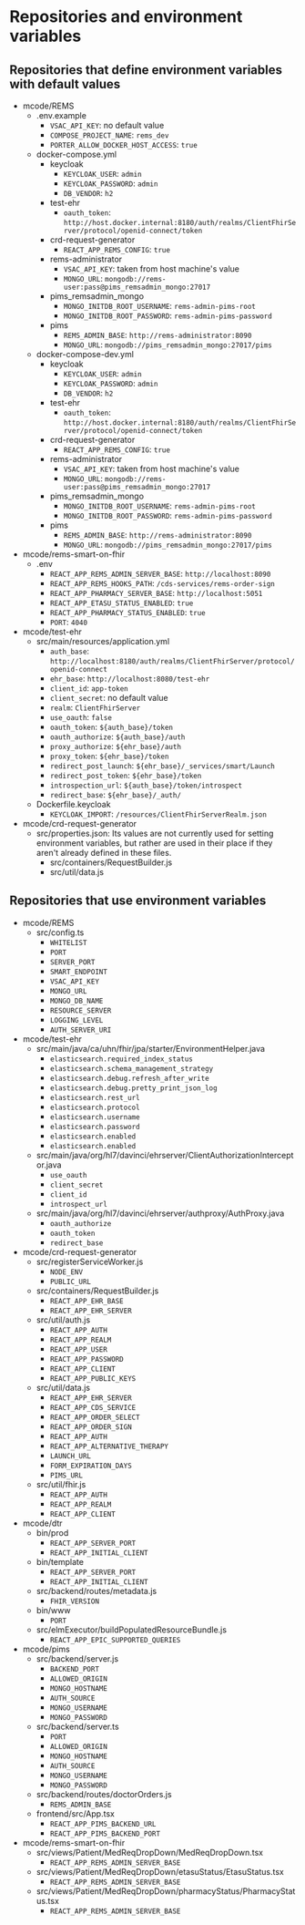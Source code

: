 # Repositories and environment variables
## Repositories that define environment variables with default values
- mcode/REMS
    * .env.example
        + `VSAC_API_KEY`: no default value
        + `COMPOSE_PROJECT_NAME`: `rems_dev`
        + `PORTER_ALLOW_DOCKER_HOST_ACCESS`: `true`
    * docker-compose.yml
        + keycloak
            - `KEYCLOAK_USER`: `admin`
            - `KEYCLOAK_PASSWORD`: `admin`
            - `DB_VENDOR`: `h2`
        + test-ehr
            - `oauth_token`: `http://host.docker.internal:8180/auth/realms/ClientFhirServer/protocol/openid-connect/token`
        + crd-request-generator
            - `REACT_APP_REMS_CONFIG`: `true`
        + rems-administrator
            - `VSAC_API_KEY`: taken from host machine's value
            - `MONGO_URL`: `mongodb://rems-user:pass@pims_remsadmin_mongo:27017`
        + pims_remsadmin_mongo
            - `MONGO_INITDB_ROOT_USERNAME`: `rems-admin-pims-root`
            - `MONGO_INITDB_ROOT_PASSWORD`: `rems-admin-pims-password`
        + pims
            - `REMS_ADMIN_BASE`: `http://rems-administrator:8090`
            - `MONGO_URL`: `mongodb://pims_remsadmin_mongo:27017/pims`
    * docker-compose-dev.yml
        + keycloak
            - `KEYCLOAK_USER`: `admin`
            - `KEYCLOAK_PASSWORD`: `admin`
            - `DB_VENDOR`: `h2`
        + test-ehr
            - `oauth_token`: `http://host.docker.internal:8180/auth/realms/ClientFhirServer/protocol/openid-connect/token`
        + crd-request-generator
            - `REACT_APP_REMS_CONFIG`: `true`
        + rems-administrator
            - `VSAC_API_KEY`: taken from host machine's value
            - `MONGO_URL`: `mongodb://rems-user:pass@pims_remsadmin_mongo:27017`
        + pims_remsadmin_mongo
            - `MONGO_INITDB_ROOT_USERNAME`: `rems-admin-pims-root`
            - `MONGO_INITDB_ROOT_PASSWORD`: `rems-admin-pims-password`
        + pims
            - `REMS_ADMIN_BASE`: `http://rems-administrator:8090`
            - `MONGO_URL`: `mongodb://pims_remsadmin_mongo:27017/pims`
- mcode/rems-smart-on-fhir
    * .env
        + `REACT_APP_REMS_ADMIN_SERVER_BASE`: `http://localhost:8090`
        + `REACT_APP_REMS_HOOKS_PATH`: `/cds-services/rems-order-sign`
        + `REACT_APP_PHARMACY_SERVER_BASE`: `http://localhost:5051`
        + `REACT_APP_ETASU_STATUS_ENABLED`: `true`
        + `REACT_APP_PHARMACY_STATUS_ENABLED`: `true`
        + `PORT`: `4040`
- mcode/test-ehr
    * src/main/resources/application.yml
        + `auth_base`: `http://localhost:8180/auth/realms/ClientFhirServer/protocol/openid-connect`
        + `ehr_base`: `http://localhost:8080/test-ehr`
        + `client_id`: `app-token`
        + `client_secret`: no default value
        + `realm`: `ClientFhirServer`
        + `use_oauth`: `false`
        + `oauth_token`: `${auth_base}/token`
        + `oauth_authorize`: `${auth_base}/auth`
        + `proxy_authorize`: `${ehr_base}/auth`
        + `proxy_token`: `${ehr_base}/token`
        + `redirect_post_launch`: `${ehr_base}/_services/smart/Launch`
        + `redirect_post_token`: `${ehr_base}/token`
        + `introspection_url`: `${auth_base}/token/introspect`
        + `redirect_base`: `${ehr_base}/_auth/`
    * Dockerfile.keycloak
        + `KEYCLOAK_IMPORT`: `/resources/ClientFhirServerRealm.json`
- mcode/crd-request-generator
    * src/properties.json: Its values are not currently used for setting environment variables, but rather are used in their place if they aren't already defined in these files.
        + src/containers/RequestBuilder.js
        + src/util/data.js

## Repositories that use environment variables
- mcode/REMS
    * src/config.ts
        + `WHITELIST`
        + `PORT`
        + `SERVER_PORT`
        + `SMART_ENDPOINT`
        + `VSAC_API_KEY`
        + `MONGO_URL`
        + `MONGO_DB_NAME`
        + `RESOURCE_SERVER`
        + `LOGGING_LEVEL`
        + `AUTH_SERVER_URI`
- mcode/test-ehr
    * src/main/java/ca/uhn/fhir/jpa/starter/EnvironmentHelper.java
        + `elasticsearch.required_index_status`
        + `elasticsearch.schema_management_strategy`
        + `elasticsearch.debug.refresh_after_write`
        + `elasticsearch.debug.pretty_print_json_log`
        + `elasticsearch.rest_url`
        + `elasticsearch.protocol`
        + `elasticsearch.username`
        + `elasticsearch.password`
        + `elasticsearch.enabled`
        + `elasticsearch.enabled`
    * src/main/java/org/hl7/davinci/ehrserver/ClientAuthorizationInterceptor.java
        + `use_oauth`
        + `client_secret`
        + `client_id`
        + `introspect_url`
    * src/main/java/org/hl7/davinci/ehrserver/authproxy/AuthProxy.java
        + `oauth_authorize`
        + `oauth_token`
        + `redirect_base`
- mcode/crd-request-generator
    * src/registerServiceWorker.js
        + `NODE_ENV`
        + `PUBLIC_URL`
    * src/containers/RequestBuilder.js
        + `REACT_APP_EHR_BASE`
        + `REACT_APP_EHR_SERVER`
    * src/util/auth.js
        + `REACT_APP_AUTH`
        + `REACT_APP_REALM`
        + `REACT_APP_USER`
        + `REACT_APP_PASSWORD`
        + `REACT_APP_CLIENT`
        + `REACT_APP_PUBLIC_KEYS`
    * src/util/data.js
        + `REACT_APP_EHR_SERVER`
        + `REACT_APP_CDS_SERVICE`
        + `REACT_APP_ORDER_SELECT`
        + `REACT_APP_ORDER_SIGN`
        + `REACT_APP_AUTH`
        + `REACT_APP_ALTERNATIVE_THERAPY`
        + `LAUNCH_URL`
        + `FORM_EXPIRATION_DAYS`
        + `PIMS_URL`
    * src/util/fhir.js
        + `REACT_APP_AUTH`
        + `REACT_APP_REALM`
        + `REACT_APP_CLIENT`
- mcode/dtr
    * bin/prod
        + `REACT_APP_SERVER_PORT`
        + `REACT_APP_INITIAL_CLIENT`
    * bin/template
        + `REACT_APP_SERVER_PORT`
        + `REACT_APP_INITIAL_CLIENT`
    * src/backend/routes/metadata.js
        + `FHIR_VERSION`
    * bin/www
        + `PORT`
    * src/elmExecutor/buildPopulatedResourceBundle.js
        + `REACT_APP_EPIC_SUPPORTED_QUERIES`
- mcode/pims
    * src/backend/server.js
        + `BACKEND_PORT`
        + `ALLOWED_ORIGIN`
        + `MONGO_HOSTNAME`
        + `AUTH_SOURCE`
        + `MONGO_USERNAME`
        + `MONGO_PASSWORD`
    * src/backend/server.ts
        + `PORT`
        + `ALLOWED_ORIGIN`
        + `MONGO_HOSTNAME`
        + `AUTH_SOURCE`
        + `MONGO_USERNAME`
        + `MONGO_PASSWORD`
    * src/backend/routes/doctorOrders.js
        + `REMS_ADMIN_BASE`
    * frontend/src/App.tsx
        + `REACT_APP_PIMS_BACKEND_URL`
        + `REACT_APP_PIMS_BACKEND_PORT`
- mcode/rems-smart-on-fhir
    * src/views/Patient/MedReqDropDown/MedReqDropDown.tsx
        + `REACT_APP_REMS_ADMIN_SERVER_BASE`
    * src/views/Patient/MedReqDropDown/etasuStatus/EtasuStatus.tsx
        + `REACT_APP_REMS_ADMIN_SERVER_BASE`
    * src/views/Patient/MedReqDropDown/pharmacyStatus/PharmacyStatus.tsx
        + `REACT_APP_REMS_ADMIN_SERVER_BASE`
